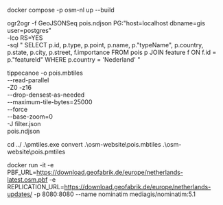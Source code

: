docker compose -p osm-nl up --build

<!-- start backend to run db migrations -->

<!-- step 1 on wsl -->

ogr2ogr -f GeoJSONSeq pois.ndjson PG:"host=localhost dbname=gis user=postgres" \
 -lco RS=YES \
 -sql "
SELECT
p.id,
p.type,
p.point,
p.name,
p.\"typeName\",
p.country,
p.state,
p.city,
p.street,
f.importance
FROM pois p
JOIN feature f ON f.id = p.\"featureId\"
WHERE p.country = 'Nederland'
"

<!-- step 2 on wsl -->

tippecanoe -o pois.mbtiles \
 --read-parallel \
 -Z0 -z16 \
 --drop-densest-as-needed \
 --maximum-tile-bytes=25000 \
 --force \
 --base-zoom=0 \
 -J filter.json \
 pois.ndjson

<!-- step 3 on windows with .\pmtiles.exe in ../  -->

cd ../
.\pmtiles.exe convert .\osm-website\pois.mbtiles .\osm-website\pois.pmtiles

<!-- nominatim -->

docker run -it -e PBF_URL=https://download.geofabrik.de/europe/netherlands-latest.osm.pbf -e REPLICATION_URL=https://download.geofabrik.de/europe/netherlands-updates/ -p 8080:8080 --name nominatim mediagis/nominatim:5.1
